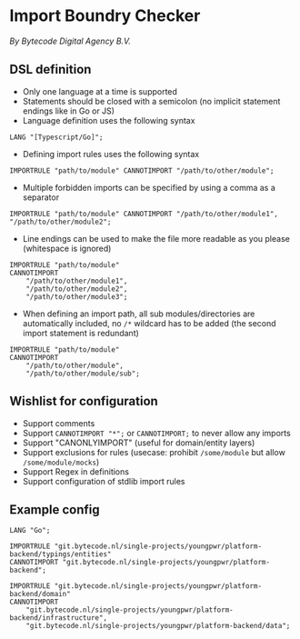 # Import Boundry Checker

_By Bytecode Digital Agency B.V._

## DSL definition

* Only one language at a time is supported
* Statements should be closed with a semicolon (no implicit statement endings like in Go or JS)
* Language definition uses the following syntax

```
LANG "[Typescript/Go]";
```

* Defining import rules uses the following syntax

```
IMPORTRULE "path/to/module" CANNOTIMPORT "/path/to/other/module";
```

* Multiple forbidden imports can be specified by using a comma as a separator

```
IMPORTRULE "path/to/module" CANNOTIMPORT "/path/to/other/module1", "/path/to/other/module2";
```
* Line endings can be used to make the file more readable as you please (whitespace is ignored)

```
IMPORTRULE "path/to/module"
CANNOTIMPORT
    "/path/to/other/module1",
    "/path/to/other/module2",
    "/path/to/other/module3";
```

* When defining an import path, all sub modules/directories are automatically included, no `/*` wildcard has to be added (the second import statement is redundant)

```
IMPORTRULE "path/to/module"
CANNOTIMPORT
    "/path/to/other/module",
    "/path/to/other/module/sub";
```

## Wishlist for configuration

* Support comments
* Support `CANNOTIMPORT "*";` or `CANNOTIMPORT;` to never allow any imports
* Support "CANONLYIMPORT" (useful for domain/entity layers)
* Support exclusions for rules (usecase: prohibit `/some/module` but allow `/some/module/mocks`)
* Support Regex in definitions
* Support configuration of stdlib import rules

## Example config

```
LANG "Go";

IMPORTRULE "git.bytecode.nl/single-projects/youngpwr/platform-backend/typings/entities"
CANNOTIMPORT "git.bytecode.nl/single-projects/youngpwr/platform-backend";

IMPORTRULE "git.bytecode.nl/single-projects/youngpwr/platform-backend/domain"
CANNOTIMPORT
    "git.bytecode.nl/single-projects/youngpwr/platform-backend/infrastructure",
    "git.bytecode.nl/single-projects/youngpwr/platform-backend/data";
```

